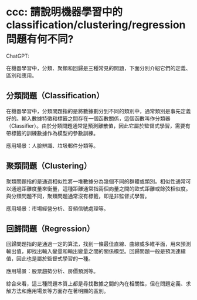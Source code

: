 # ccc: 請說明機器學習中的 classification/clustering/regression 問題有何不同?

ChatGPT:

在機器學習中，分類、聚類和回歸是三種常見的問題，下面分別介紹它們的定義、區別和應用。

## 分類問題（Classification）

在機器學習中，分類問題指的是將數據劃分到不同的類別中，通常類別是事先定義好的。輸入數據特徵和標籤之間存在一個函數關係，這個函數叫作分類器（Classifier）。由於分類問題通常是預測離散值，因此它屬於監督式學習，需要有帶標籤的訓練數據作為模型的參數訓練。

應用場景：人臉辨識、垃圾郵件分類等。

## 聚類問題（Clustering）

聚類問題指的是通過相似性將一堆數據分為幾個不同的群體或類別。相似性通常可以通過距離度量來衡量，這種距離通常指兩個向量之間的歐式距離或餘弦相似度。與分類問題不同，聚類問題通常沒有標籤，即是非監督式學習。

應用場景：市場經營分析、音頻信號處理等。

## 回歸問題（Regression）

回歸問題指的是通過一定的算法，找到一條最佳直線、曲線或多維平面，用來預測輸出值，即找出輸入變量和輸出變量之間的關係模型。回歸問題一般是預測連續值，因此也是屬於監督式學習的一種。

應用場景：股票趨勢分析、房價預測等。

綜合來看，這三種問題本質上都是尋找數據之間的內在相關性，但在問題定義、求解方法和應用場景等方面存在著明顯的區別。